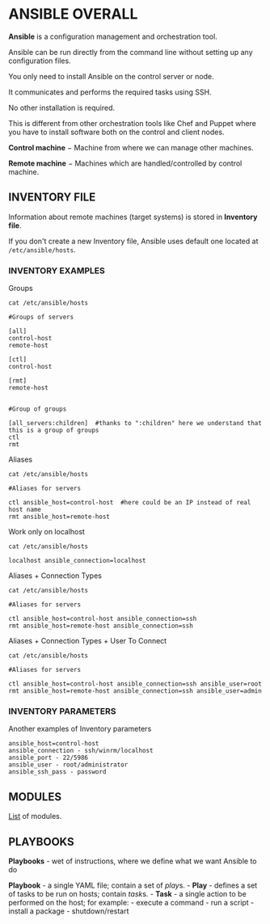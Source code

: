# ANSIBLE OVERALL

**Ansible** is a configuration management and orchestration tool.

Ansible can be run directly from the command line without setting up any configuration files. 

You only need to install Ansible on the control server or node. 

It communicates and performs the required tasks using SSH. 

No other installation is required. 

This is different from other orchestration tools like Chef and Puppet where you have to install software both on the control and client nodes.



**Control machine** − Machine from where we can manage other machines.

**Remote machine** − Machines which are handled/controlled by control machine.


## INVENTORY FILE

Information about remote machines (target systems) is stored in **Inventory file**.

If you don't create a new Inventory file, Ansible uses default one located at  `/etc/ansible/hosts`.


### INVENTORY EXAMPLES

Groups
```
cat /etc/ansible/hosts

#Groups of servers

[all]
control-host
remote-host

[ctl]
control-host

[rmt]
remote-host


#Group of groups

[all_servers:children]  #thanks to ":children" here we understand that this is a group of groups
ctl
rmt
```

Aliases
```
cat /etc/ansible/hosts

#Aliases for servers

ctl ansible_host=control-host  #here could be an IP instead of real host name
rmt ansible_host=remote-host
```

Work only on localhost
```
cat /etc/ansible/hosts

localhost ansible_connection=localhost
```


Aliases + Connection Types
```
cat /etc/ansible/hosts

#Aliases for servers

ctl ansible_host=control-host ansible_connection=ssh
rmt ansible_host=remote-host ansible_connection=ssh
```

Aliases + Connection Types + User To Connect
```
cat /etc/ansible/hosts

#Aliases for servers

ctl ansible_host=control-host ansible_connection=ssh ansible_user=root
rmt ansible_host=remote-host ansible_connection=ssh ansible_user=admin
```





### INVENTORY PARAMETERS

Another examples of Inventory parameters
```
ansible_host=control-host
ansible_connection - ssh/winrm/localhost
ansible_port - 22/5986
ansible_user - root/administrator
ansible_ssh_pass - password
```



## MODULES

[List](https://docs.ansible.com/ansible/latest/modules/list_of_all_modules.html) of modules.



## PLAYBOOKS

**Playbooks** - wet of instructions, where we define what we want Ansible to do

**Playbook** - a single YAML file; contain a set of *play*s.
    - **Play** - defines a set of tasks to be run on hosts; contain *task*s.
        - **Task** - a single action to be performed on the host; for example:
            - execute a command
            - run a script
            - install a package
            - shutdown/restart

























